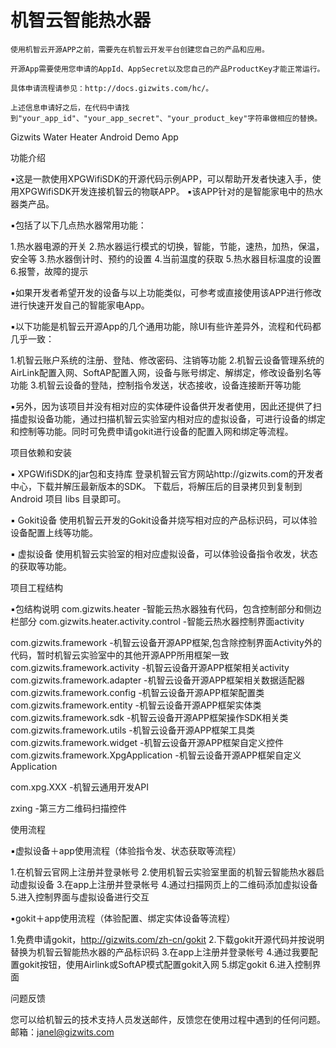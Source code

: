 机智云智能热水器
=============

    使用机智云开源APP之前，需要先在机智云开发平台创建您自己的产品和应用。

    开源App需要使用您申请的AppId、AppSecret以及您自己的产品ProductKey才能正常运行。

    具体申请流程请参见：http://docs.gizwits.com/hc/。

    上述信息申请好之后，在代码中请找到"your_app_id"、"your_app_secret"、"your_product_key"字符串做相应的替换。

Gizwits Water Heater Android Demo App

功能介绍

▪这是一款使用XPGWifiSDK的开源代码示例APP，可以帮助开发者快速入手，使用XPGWifiSDK开发连接机智云的物联APP。
▪该APP针对的是智能家电中的热水器类产品。

▪包括了以下几点热水器常用功能：

1.热水器电源的开关
2.热水器运行模式的切换，智能，节能，速热，加热，保温，安全等
3.热水器倒计时、预约的设置
4.当前温度的获取
5.热水器目标温度的设置
6.报警，故障的提示

▪如果开发者希望开发的设备与以上功能类似，可参考或直接使用该APP进行修改进行快速开发自己的智能家电App。

▪以下功能是机智云开源App的几个通用功能，除UI有些许差异外，流程和代码都几乎一致：

1.机智云账户系统的注册、登陆、修改密码、注销等功能
2.机智云设备管理系统的AirLink配置入网、SoftAP配置入网，设备与账号绑定、解绑定，修改设备别名等功能
3.机智云设备的登陆，控制指令发送，状态接收，设备连接断开等功能

▪另外，因为该项目并没有相对应的实体硬件设备供开发者使用，因此还提供了扫描虚拟设备功能，通过扫描机智云实验室内相对应的虚拟设备，可进行设备的绑定和控制等功能。同时可免费申请gokit进行设备的配置入网和绑定等流程。

项目依赖和安装

▪	XPGWifiSDK的jar包和支持库
登录机智云官方网站http://gizwits.com的开发者中心，下载并解压最新版本的SDK。
下载后，将解压后的目录拷贝到复制到 Android 项目 libs 目录即可。

▪	Gokit设备
使用机智云开发的Gokit设备并烧写相对应的产品标识码，可以体验设备配置上线等功能。

▪	虚拟设备
使用机智云实验室的相对应虚拟设备，可以体验设备指令收发，状态的获取等功能。

项目工程结构

▪包结构说明
com.gizwits.heater                             -智能云热水器独有代码，包含控制部分和侧边栏部分
com.gizwits.heater.activity.control            -智能云热水器控制界面activity

com.gizwits.framework                                -机智云设备开源APP框架,包含除控制界面Activity外的代码，暂时机智云实验室中的其他开源APP所用框架一致
com.gizwits.framework.activity                       -机智云设备开源APP框架相关activity
com.gizwits.framework.adapter                        -机智云设备开源APP框架相关数据适配器
com.gizwits.framework.config                         -机智云设备开源APP框架配置类
com.gizwits.framework.entity                         -机智云设备开源APP框架实体类
com.gizwits.framework.sdk                            -机智云设备开源APP框架操作SDK相关类
com.gizwits.framework.utils                          -机智云设备开源APP框架工具类
com.gizwits.framework.widget                         -机智云设备开源APP框架自定义控件
com.gizwits.framework.XpgApplication                 -机智云设备开源APP框架自定义Application

com.xpg.XXX                                          -机智云通用开发API

zxing                                                -第三方二维码扫描控件

使用流程

▪虚拟设备＋app使用流程（体验指令发、状态获取等流程）

1.在机智云官网上注册并登录帐号
2.使用机智云实验室里面的机智云智能热水器启动虚拟设备
3.在app上注册并登录帐号
4.通过扫描网页上的二维码添加虚拟设备
5.进入控制界面与虚拟设备进行交互

▪gokit＋app使用流程（体验配置、绑定实体设备等流程）

1.免费申请gokit，http://gizwits.com/zh-cn/gokit
2.下载gokit开源代码并按说明替换为机智云智能热水器的产品标识码
3.在app上注册并登录帐号
4.通过我要配置gokit按钮，使用Airlink或SoftAP模式配置gokit入网
5.绑定gokit
6.进入控制界面


问题反馈

您可以给机智云的技术支持人员发送邮件，反馈您在使用过程中遇到的任何问题。
邮箱：janel@gizwits.com
